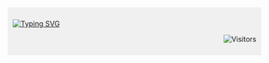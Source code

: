 <div style="background-color: #f0f0f0; padding: 10px;">


<div align="centre">

<a href="https://git.io/typing-svg"><img src="https://readme-typing-svg.demolab.com?font=Fira+Code&duration=4000&pause=500&multiline=true&width=435&lines=Brajendra+Suman;BTech+%40+IIT-Guwahati;MERN+%7C+BLOCKCHAIN+" alt="Typing SVG" /></a>


</div>

<span align="right" >

![Visitors](https://api.visitorbadge.io/api/visitors?path=https%3A%2F%2Fgithub.com%2Fs-brajendra%2Fs-brajendra&label=VISITOR&countColor=%23263759&style=flat-square) 
  
</span>
</div>








